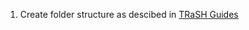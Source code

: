 1. Create folder structure as descibed in [TRaSH Guides](https://trash-guides.info/File-and-Folder-Structure/)